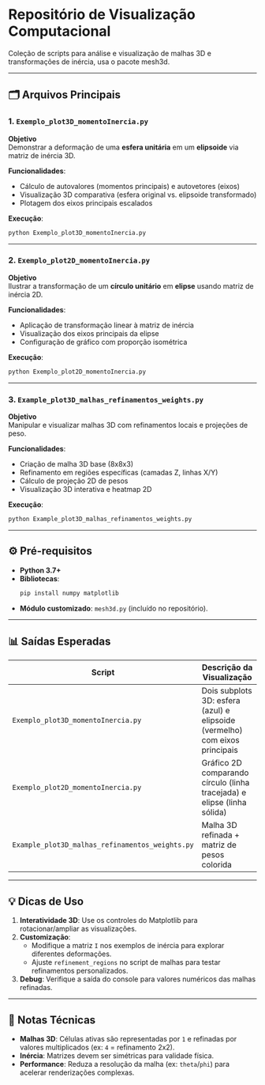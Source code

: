 # Repositório de Visualização Computacional

Coleção de scripts para análise e visualização de malhas 3D e transformações de inércia, usa o pacote mesh3d.

---

## 🗂 Arquivos Principais

### 1. `Exemplo_plot3D_momentoInercia.py`
**Objetivo**  
Demonstrar a deformação de uma **esfera unitária** em um **elipsoide** via matriz de inércia 3D.

**Funcionalidades**:
- Cálculo de autovalores (momentos principais) e autovetores (eixos)
- Visualização 3D comparativa (esfera original vs. elipsoide transformado)
- Plotagem dos eixos principais escalados

**Execução**:
```bash
python Exemplo_plot3D_momentoInercia.py
```

---

### 2. `Exemplo_plot2D_momentoInercia.py`
**Objetivo**  
Ilustrar a transformação de um **círculo unitário** em **elipse** usando matriz de inércia 2D.

**Funcionalidades**:
- Aplicação de transformação linear à matriz de inércia
- Visualização dos eixos principais da elipse
- Configuração de gráfico com proporção isométrica

**Execução**:
```bash
python Exemplo_plot2D_momentoInercia.py
```

---

### 3. `Example_plot3D_malhas_refinamentos_weights.py`
**Objetivo**  
Manipular e visualizar malhas 3D com refinamentos locais e projeções de peso.

**Funcionalidades**:
- Criação de malha 3D base (8x8x3)
- Refinamento em regiões específicas (camadas Z, linhas X/Y)
- Cálculo de projeção 2D de pesos
- Visualização 3D interativa e heatmap 2D

**Execução**:
```bash
python Example_plot3D_malhas_refinamentos_weights.py
```

---

## ⚙️ Pré-requisitos
- **Python 3.7+**
- **Bibliotecas**:
  ```bash
  pip install numpy matplotlib
  ```
- **Módulo customizado**: `mesh3d.py` (incluído no repositório).

---

## 📊 Saídas Esperadas

| Script | Descrição da Visualização |
|--------|---------------------------|
| `Exemplo_plot3D_momentoInercia.py` | Dois subplots 3D: esfera (azul) e elipsoide (vermelho) com eixos principais |
| `Exemplo_plot2D_momentoInercia.py` | Gráfico 2D comparando círculo (linha tracejada) e elipse (linha sólida) |
| `Example_plot3D_malhas_refinamentos_weights.py` | Malha 3D refinada + matriz de pesos colorida |

---

## 💡 Dicas de Uso
1. **Interatividade 3D**: Use os controles do Matplotlib para rotacionar/ampliar as visualizações.
2. **Customização**:
   - Modifique a matriz `I` nos exemplos de inércia para explorar diferentes deformações.
   - Ajuste `refinement_regions` no script de malhas para testar refinamentos personalizados.
3. **Debug**: Verifique a saída do console para valores numéricos das malhas refinadas.

---

## 📄 Notas Técnicas
- **Malhas 3D**: Células ativas são representadas por `1` e refinadas por valores multiplicados (ex: `4` = refinamento 2x2).
- **Inércia**: Matrizes devem ser simétricas para validade física.
- **Performance**: Reduza a resolução da malha (ex: `theta`/`phi`) para acelerar renderizações complexas.
